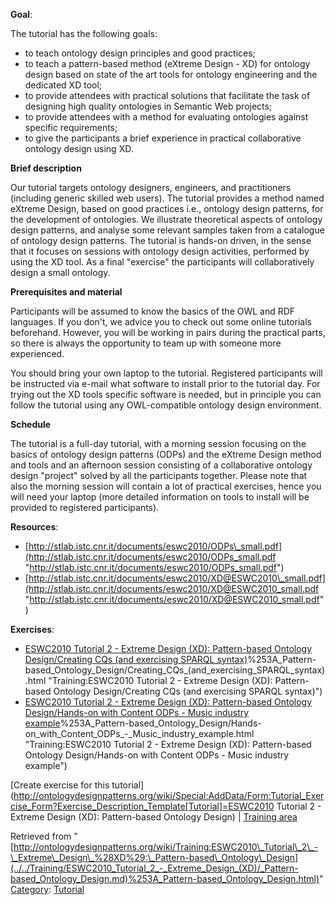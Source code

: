 __Goal__:


The tutorial has the following goals: 



* to teach ontology design principles and good practices;
* to teach a pattern-based method (eXtreme Design - XD) for ontology design based on state of the art tools for ontology engineering and the dedicated XD tool;
* to provide attendees with practical solutions that facilitate the task of designing high quality ontologies in Semantic Web projects;
* to provide attendees with a method for evaluating ontologies against specific requirements;
* to give the participants a brief experience in practical collaborative ontology design using XD.


__Brief description__


Our tutorial targets ontology designers, engineers, and practitioners (including generic skilled web users). The tutorial provides a method named eXtreme Design, based on good practices i.e., ontology design patterns, for the development of ontologies. We illustrate theoretical aspects of ontology design patterns, and analyse some relevant samples taken from a catalogue of ontology design patterns. The tutorial is hands-on driven, in the sense that it focuses on sessions with ontology design activities, performed by using the XD tool. As a final "exercise" the participants will collaboratively design a small ontology.


  

__Prerequisites and material__


Participants will be assumed to know the basics of the OWL and RDF languages. If you don't, we advice you to check out some online tutorials beforehand. However, you will be working in pairs during the practical parts, so there is always the opportunity to team up with someone more experienced.


You should bring your own laptop to the tutorial. Registered participants will be instructed via e-mail what software to install prior to the tutorial day. For trying out the XD tools specific software is needed, but in principle you can follow the tutorial using any OWL-compatible ontology design environment. 


  

__Schedule__


The tutorial is a full-day tutorial, with a morning session focusing on the basics of ontology design patterns (ODPs) and the eXtreme Design method and tools and an afternoon session consisting of a collaborative ontology design "project" solved by all the participants together. Please note that also the morning session will contain a lot of practical exercises, hence you will need your laptop (more detailed information on tools to install will be provided to registered participants).




__Resources__:



* [http://stlab.istc.cnr.it/documents/eswc2010/ODPs\_small.pdf](http://stlab.istc.cnr.it/documents/eswc2010/ODPs_small.pdf "http://stlab.istc.cnr.it/documents/eswc2010/ODPs_small.pdf")
* [http://stlab.istc.cnr.it/documents/eswc2010/XD@ESWC2010\_small.pdf](http://stlab.istc.cnr.it/documents/eswc2010/XD@ESWC2010_small.pdf "http://stlab.istc.cnr.it/documents/eswc2010/XD@ESWC2010_small.pdf")


__Exercises__:



* [ESWC2010 Tutorial 2 - Extreme Design (XD): Pattern-based Ontology Design/Creating CQs (and exercising SPARQL syntax)](../../Training/ESWC2010_Tutorial_2_-_Extreme_Design_(XD)/_Pattern-based_Ontology_Design.md)%253A_Pattern-based_Ontology_Design/Creating_CQs_(and_exercising_SPARQL_syntax).html "Training:ESWC2010 Tutorial 2 - Extreme Design (XD): Pattern-based Ontology Design/Creating CQs (and exercising SPARQL syntax)")
* [ESWC2010 Tutorial 2 - Extreme Design (XD): Pattern-based Ontology Design/Hands-on with Content ODPs - Music industry example](../../Training/ESWC2010_Tutorial_2_-_Extreme_Design_(XD)/_Pattern-based_Ontology_Design.md)%253A_Pattern-based_Ontology_Design/Hands-on_with_Content_ODPs_-_Music_industry_example.html "Training:ESWC2010 Tutorial 2 - Extreme Design (XD): Pattern-based Ontology Design/Hands-on with Content ODPs - Music industry example")


[Create exercise for this tutorial](http://ontologydesignpatterns.org/wiki/Special:AddData/Form:Tutorial_Exercise_Form?Exercise_Description_Template[Tutorial]=ESWC2010 Tutorial 2 - Extreme Design (XD): Pattern-based Ontology Design) | [Training area](../../Training/Main.md "Training:Main")



Retrieved from "[http://ontologydesignpatterns.org/wiki/Training:ESWC2010\_Tutorial\_2\_-\_Extreme\_Design\_%28XD%29:\_Pattern-based\_Ontology\_Design](../../Training/ESWC2010_Tutorial_2_-_Extreme_Design_(XD)/_Pattern-based_Ontology_Design.md)%253A_Pattern-based_Ontology_Design.html)"
 [Category](http://ontologydesignpatterns.org/wiki/Special:Categories "Special:Categories"): [Tutorial](../../Category/Tutorial.md "Category:Tutorial")